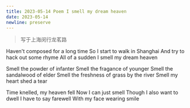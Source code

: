 ```yaml
---
title: 2023-05-14 Poem I smell my dream heaven
date: 2023-05-14
newline: preserve
---
```


> 写于上海闵行龙茗路

Haven't composed for a long time
So I start to walk in Shanghai
And try to hack out some rhyme
All of a sudden
I smell my dream heaven

Smell the powder of infanter
Smell the fragance of younger
Smell the sandalwood of elder
Smell the freshness of grass by the river
Smell my heart shed a tear

Time knelled, my heaven fell
Now I can just smell
Though I also want to dwell
I have to say farewell
With my face wearing smile
